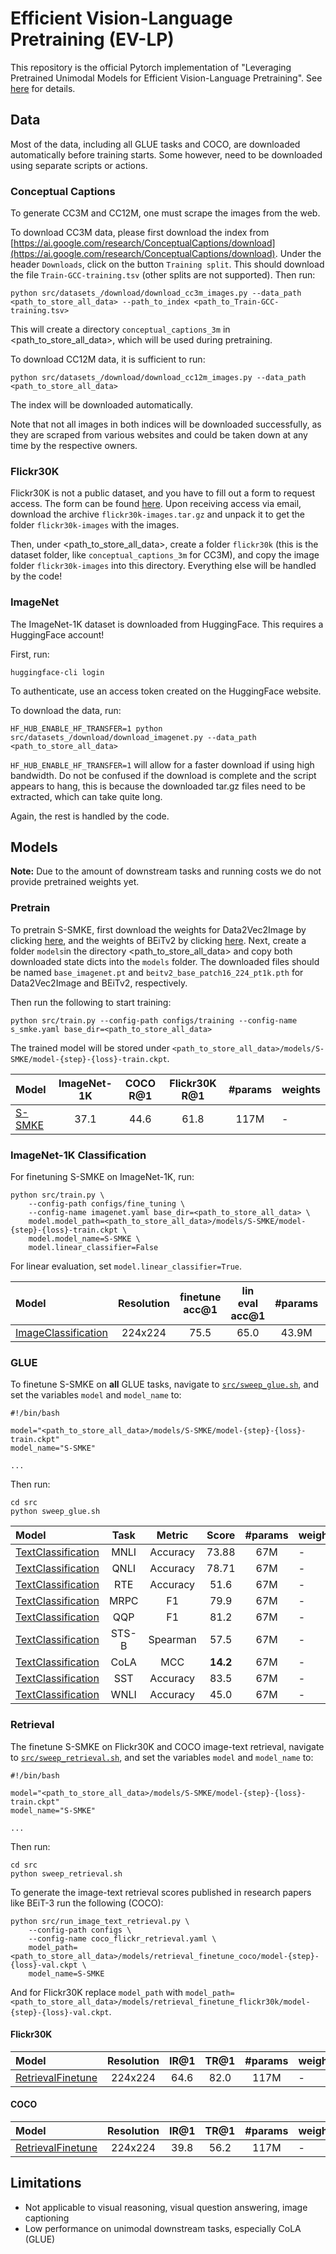 # Efficient Vision-Language Pretraining (EV-LP)
This repository is the official Pytorch implementation of
"Leveraging Pretrained Unimodal Models for Efficient Vision-Language Pretraining".
See [here](docs/thesis.pdf) for details.

## Data
Most of the data, including all GLUE tasks and COCO, are downloaded automatically before training starts.
Some however, need to be downloaded using separate scripts or actions.

### Conceptual Captions
To generate CC3M and CC12M, one must scrape the images from the web.

To download CC3M data, please first download the index from
[https://ai.google.com/research/ConceptualCaptions/download](https://ai.google.com/research/ConceptualCaptions/download).
Under the header `Downloads`, click on the button `Training split`. This should download the file `Train-GCC-training.tsv`
(other splits are not supported).
Then run:

```shell
python src/datasets_/download/download_cc3m_images.py --data_path <path_to_store_all_data> --path_to_index <path_to_Train-GCC-training.tsv>
```

This will create a directory `conceptual_captions_3m` in \<path_to_store_all_data\>, which will be used during pretraining.

To download CC12M data, it is sufficient to run:

```shell
python src/datasets_/download/download_cc12m_images.py --data_path <path_to_store_all_data>
```

The index will be downloaded automatically.

Note that not all images in both indices will be downloaded successfully, as they are scraped from various websites
and could be taken down at any time by the respective owners.

### Flickr30K
Flickr30K is not a public dataset, and you have to fill out a form to request access. The form can be found [here](https://forms.illinois.edu/sec/229675).
Upon receiving access via email, download the archive `flickr30k-images.tar.gz` and unpack it to get the folder `flickr30k-images` with the images.

Then, under \<path_to_store_all_data\>, create a folder `flickr30k` (this is the dataset folder,
like `conceptual_captions_3m` for CC3M), and copy the image folder `flickr30k-images`
into this directory. Everything else will be handled by the code!

### ImageNet
The ImageNet-1K dataset is downloaded from HuggingFace. This requires a HuggingFace account!

First, run:

```shell
huggingface-cli login
```

To authenticate, use an access token created on the HuggingFace website.

To download the data, run:

```shell
HF_HUB_ENABLE_HF_TRANSFER=1 python src/datasets_/download/download_imagenet.py --data_path <path_to_store_all_data>
```

`HF_HUB_ENABLE_HF_TRANSFER=1` will allow for a faster download if using high bandwidth. Do not be confused if the download is
complete and the script appears to hang, this is because the downloaded tar.gz files need to be extracted, which can take quite long.

Again, the rest is handled by the code.

## Models
**Note:** Due to the amount of downstream tasks and running costs we do not provide pretrained weights yet.
### Pretrain

To pretrain S-SMKE, first download the weights for Data2Vec2Image by clicking [here](https://dl.fbaipublicfiles.com/fairseq/data2vec2/base_imagenet.pt),
and the weights of BEiTv2 by clicking [here](https://github.com/addf400/files/releases/download/BEiT-v2/beitv2_base_patch16_224_pt1k.pth).
Next, create a folder `models`in the directory \<path_to_store_all_data\> and copy both downloaded state dicts into the `models` folder.
The downloaded files should be named `base_imagenet.pt` and `beitv2_base_patch16_224_pt1k.pth` for Data2Vec2Image and BEiTv2, respectively.

Then run the following to start training:

```shell
python src/train.py --config-path configs/training --config-name s_smke.yaml base_dir=<path_to_store_all_data>
```

The trained model will be stored under `<path_to_store_all_data>/models/S-SMKE/model-{step}-{loss}-train.ckpt`.

| Model | ImageNet-1K | COCO R@1 | Flickr30K R@1 | #params | weights |
|:----------------------------------------|:----------:|:-----:|:-----:|:-------:|-------------------|
| [S-SMKE](src/models/S_SMKE.py) | 37.1 | 44.6 | 61.8 | 117M | - |

### ImageNet-1K Classification

For finetuning S-SMKE on ImageNet-1K, run:

```shell
python src/train.py \
    --config-path configs/fine_tuning \
    --config-name imagenet.yaml base_dir=<path_to_store_all_data> \
    model.model_path=<path_to_store_all_data>/models/S-SMKE/model-{step}-{loss}-train.ckpt \
    model.model_name=S-SMKE \
    model.linear_classifier=False
```

For linear evaluation, set `model.linear_classifier=True`.

| Model | Resolution | finetune acc@1 | lin eval acc@1 | #params | weights |
|:----------------------------------------|:----------:|:-----:|:-----:|:-------:|-------------------|
| [ImageClassification](src/models/image_classification.py) | 224x224 | 75.5 | 65.0 | 43.9M | - |

### GLUE

To finetune S-SMKE on **all** GLUE tasks, navigate to [`src/sweep_glue.sh`](src/sweep_glue.sh), and set the
variables `model` and `model_name` to:

```shell
#!/bin/bash

model="<path_to_store_all_data>/models/S-SMKE/model-{step}-{loss}-train.ckpt"
model_name="S-SMKE"

...
```

Then run:

```shell
cd src
python sweep_glue.sh
```

| Model | Task |Metric | Score | #params | weights |
|:----------------------------------------|:----------:|:-----:|:-------:|:-------:|-------------------|
| [TextClassification](src/models/text_classification.py) | MNLI | Accuracy | 73.88 | 67M | - |
| [TextClassification](src/models/text_classification.py) | QNLI | Accuracy | 78.71 | 67M | - |
| [TextClassification](src/models/text_classification.py) | RTE | Accuracy | 51.6 | 67M | - |
| [TextClassification](src/models/text_classification.py) | MRPC | F1 | 79.9 | 67M | - |
| [TextClassification](src/models/text_classification.py) | QQP | F1 | 81.2 | 67M | - |
| [TextClassification](src/models/text_classification.py) | STS-B | Spearman | 57.5 | 67M | - |
| [TextClassification](src/models/text_classification.py) | CoLA | MCC | **14.2** | 67M | - |
| [TextClassification](src/models/text_classification.py) | SST | Accuracy | 83.5 | 67M | - |
| [TextClassification](src/models/text_classification.py) | WNLI | Accuracy | 45.0 | 67M | - |

### Retrieval

The finetune S-SMKE on Flickr30K and COCO image-text retrieval, navigate to [`src/sweep_retrieval.sh`](src/sweep_retrieval.sh), and set the
variables `model` and `model_name` to:

```shell
#!/bin/bash

model="<path_to_store_all_data>/models/S-SMKE/model-{step}-{loss}-train.ckpt"
model_name="S-SMKE"

...
```

Then run:

```shell
cd src
python sweep_retrieval.sh
```

To generate the image-text retrieval scores published in research papers like BEiT-3 run the following (COCO):

```shell
python src/run_image_text_retrieval.py \
    --config-path configs \
    --config-name coco_flickr_retrieval.yaml \
    model_path=<path_to_store_all_data>/models/retrieval_finetune_coco/model-{step}-{loss}-val.ckpt \
    model_name=S-SMKE
```

And for Flickr30K replace `model_path` with `model_path=<path_to_store_all_data>/models/retrieval_finetune_flickr30k/model-{step}-{loss}-val.ckpt`.

#### Flickr30K
| Model | Resolution | IR@1 | TR@1 | #params | weights |
|:----------------------------------------|:----------:|:-----:|:-----:|:-------:|-------------------|
| [RetrievalFinetune](src/models/retrieval_finetune.py) | 224x224 | 64.6 | 82.0 | 117M | - |

#### COCO
| Model | Resolution | IR@1 | TR@1 | #params | weights |
|:----------------------------------------|:----------:|:-----:|:-----:|:-------:|-------------------|
| [RetrievalFinetune](src/models/retrieval_finetune.py) | 224x224 | 39.8 | 56.2 | 117M | - |

## Limitations

- Not applicable to visual reasoning, visual question answering, image captioning
- Low performance on unimodal downstream tasks, especially CoLA (GLUE)